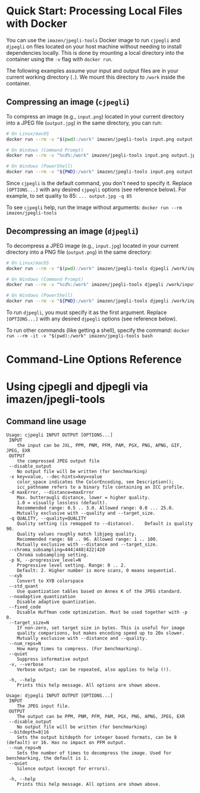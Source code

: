 # Quick Start: Processing Local Files with Docker

You can use the `imazen/jpegli-tools` Docker image to run `cjpegli` and `djpegli` on files located on your host machine without needing to install dependencies locally. This is done by mounting a local directory into the container using the `-v` flag with `docker run`.

The following examples assume your input and output files are in your current working directory (`.`). We mount this directory to `/work` inside the container.

## Compressing an image (`cjpegli`)

To compress an image (e.g., `input.png`) located in your current directory into a JPEG file (`output.jpg`) in the same directory, you can run:

```bash
# On Linux/macOS
docker run --rm -v "$(pwd):/work" imazen/jpegli-tools input.png output.jpg [OPTIONS...]

# On Windows (Command Prompt)
docker run --rm -v "%cd%:/work" imazen/jpegli-tools input.png output.jpg [OPTIONS...]

# On Windows (PowerShell)
docker run --rm -v "${PWD}:/work" imazen/jpegli-tools input.png output.jpg [OPTIONS...]
```

Since `cjpegli` is the default command, you don't need to specify it. Replace `[OPTIONS...]` with any desired `cjpegli` options (see reference below). For example, to set quality to 85: `... output.jpg -q 85`

To see `cjpegli` help, run the image without arguments:
`docker run --rm imazen/jpegli-tools`

## Decompressing an image (`djpegli`)

To decompress a JPEG image (e.g., `input.jpg`) located in your current directory into a PNG file (`output.png`) in the same directory:

```bash
# On Linux/macOS
docker run --rm -v "$(pwd):/work" imazen/jpegli-tools djpegli /work/input.jpg /work/output.png [OPTIONS...]

# On Windows (Command Prompt)
docker run --rm -v "%cd%:/work" imazen/jpegli-tools djpegli /work/input.jpg /work/output.png [OPTIONS...]

# On Windows (PowerShell)
docker run --rm -v "${PWD}:/work" imazen/jpegli-tools djpegli /work/input.jpg /work/output.png [OPTIONS...]
```

To run `djpegli`, you must specify it as the first argument. Replace `[OPTIONS...]` with any desired `djpegli` options (see reference below).

To run other commands (like getting a shell), specify the command:
`docker run --rm -it -v "$(pwd):/work" imazen/jpegli-tools bash`

# Command-Line Options Reference

# Using cjpegli and djpegli via imazen/jpegli-tools 



## Command line usage
```
Usage: cjpegli INPUT OUTPUT [OPTIONS...]
 INPUT
    the input can be JXL, PPM, PNM, PFM, PAM, PGX, PNG, APNG, GIF, JPEG, EXR
 OUTPUT
    the compressed JPEG output file
 --disable_output
    No output file will be written (for benchmarking)
 -x key=value, --dec-hints=key=value
    color_space indicates the ColorEncoding, see Description();
    icc_pathname refers to a binary file containing an ICC profile.
 -d maxError, --distance=maxError
    Max. butteraugli distance, lower = higher quality.
    1.0 = visually lossless (default).
    Recommended range: 0.5 .. 3.0. Allowed range: 0.0 ... 25.0.
    Mutually exclusive with --quality and --target_size.
 -q QUALITY, --quality=QUALITY
    Quality setting (is remapped to --distance).    Default is quality 90.
    Quality values roughly match libjpeg quality.
    Recommended range: 68 .. 96. Allowed range: 1 .. 100.
    Mutually exclusive with --distance and --target_size.
 --chroma_subsampling=444|440|422|420
    Chroma subsampling setting.
 -p N, --progressive_level=N
    Progressive level setting. Range: 0 .. 2.
    Default: 2. Higher number is more scans, 0 means sequential.
 --xyb
    Convert to XYB colorspace
 --std_quant
    Use quantization tables based on Annex K of the JPEG standard.
 --noadaptive_quantization
    Disable adaptive quantization.
 --fixed_code
    Disable Huffman code optimization. Must be used together with -p 0.
 --target_size=N
    If non-zero, set target size in bytes. This is useful for image
    quality comparisons, but makes encoding speed up to 20x slower.
    Mutually exclusive with --distance and --quality.
 --num_reps=N
    How many times to compress. (For benchmarking).
 --quiet
    Suppress informative output
 -v, --verbose
    Verbose output; can be repeated, also applies to help (!).

 -h, --help
    Prints this help message. All options are shown above.
```
```
Usage: djpegli INPUT OUTPUT [OPTIONS...]
 INPUT
    The JPEG input file.
 OUTPUT
    The output can be PPM, PNM, PFM, PAM, PGX, PNG, APNG, JPEG, EXR
 --disable_output
    No output file will be written (for benchmarking)
 --bitdepth=8|16
    Sets the output bitdepth for integer based formats, can be 8 (default) or 16. Has no impact on PFM output.
 --num_reps=N
    Sets the number of times to decompress the image. Used for benchmarking, the default is 1.
 --quiet
    Silence output (except for errors).

 -h, --help
    Prints this help message. All options are shown above.
```
